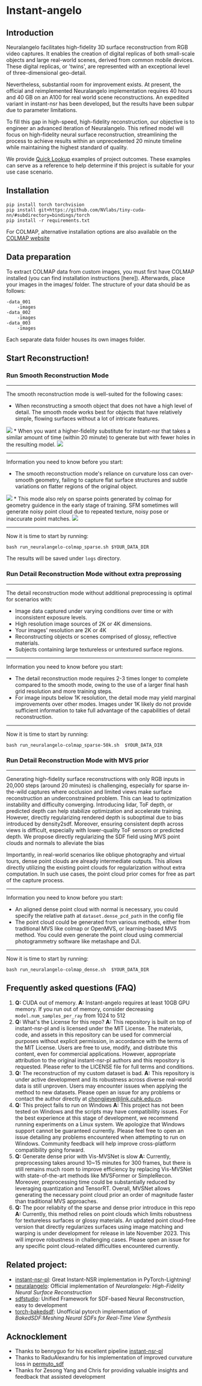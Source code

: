 # Instant-angelo
## Introduction
Neuralangelo facilitates high-fidelity 3D surface reconstruction from RGB video captures. It enables the creation of digital replicas of both small-scale objects and large real-world scenes, derived from common mobile devices. These digital replicas, or 'twins', are represented with an exceptional level of three-dimensional geo-detail.

Nevertheless, substantial room for improvement exists. At present, the official and reimplemented Neuralangelo implementation requires 40 hours and 40 GB on an A100 for real world scene reconstructions. An expedited variant in instant-nsr has been developed, but the results have been subpar due to parameter limitations.

To fill this gap in high-speed, high-fidelity reconstruction, our objective is to engineer an advanced iteration of Neuralangelo. This refined model will focus on high-fidelity neural surface reconstruction, streamlining the process to achieve results within an unprecedented 20 minute timeline while maintaining the highest standard of quality. 

We provide [Quick Lookup](https://github.com/hugoycj/Instant-angelo_vis) examples of project outcomes. These examples can serve as a reference to help determine if this project is suitable for your use case scenario.

## Installation
```
pip install torch torchvision
pip install git+https://github.com/NVlabs/tiny-cuda-nn/#subdirectory=bindings/torch
pip install -r requirements.txt
```
For COLMAP, alternative installation options are also available on the [COLMAP website](https://colmap.github.io/)

## Data preparation
To extract COLMAP data from custom images, you must first have COLMAP installed (you can find installation instructions [here]). Afterwards, place your images in the images/ folder. The structure of your data should be as follows:
```
-data_001
    -images
-data_002
    -images
-data_003
    -images
```
Each separate data folder houses its own images folder.

## Start Reconstruction!
### Run Smooth Reconstruction Mode

---

The smooth reconstruction mode is well-suited for the following cases:
* When reconstructing a smooth object that does not have a high level of detail. The smooth mode works best for objects that have relatively simple, flowing surfaces without a lot of intricate features.
<img src="assets/general_smooth.png">
* When you want a higher-fidelity substitute for instant-nsr that takes a similar amount of time (within 20 minute) to generate but with fewer holes in the resulting model. 
<img src="assets/nsr2angelo.png">

---

Information you need to know before you start:
* The smooth reconstruction mode's reliance on curvature loss can over-smooth geometry, failing to capture flat surface structures and subtle variations on flatter regions of the original object.
<img src="assets/over-smooth.png">
* This mode also rely on sparse points generated by colmap for geometry guidence in the early stage of training. SFM sometimes will generate noisy point cloud due to repeated texture, noisy pose or inaccurate point matches. 
<img src="assets/nosiy_sfm.png">

---

Now it is time to start by running:
```
bash run_neuralangelo-colmap_sparse.sh $YOUR_DATA_DIR
```
The results will be saved under `logs` directory.

### Run Detail Reconstruction Mode without extra preprossing

---

The detail reconstruction mode without additional preprocessing is optimal for scenarios with:
* Image data captured under varying conditions over time or with inconsistent exposure levels. 
* High resolution image sources of 2K or 4K dimensions.
* Your images' resolution are 2K or 4K
* Reconstructing objects or scenes comprised of glossy, reflective materials. 
* Subjects containing large textureless or untextured surface regions.
  
---

Information you need to know before you start:
* The detail reconstruction mode requires 2-3 times longer to complete compared to the smooth mode, owing to the use of a larger final hash grid resolution and more training steps.
* For image inputs below 1K resolution, the detail mode may yield marginal improvements over other modes. Images under 1K likely do not provide sufficient information to take full advantage of the capabilities of detail reconstruction.
  
---

Now it is time to start by running:
```
bash run_neuralangelo-colmap_sparse-50k.sh  $YOUR_DATA_DIR
```

### Run Detail Reconstruction Mode with MVS prior
---
Generating high-fidelity surface reconstructions with only RGB inputs in 20,000 steps (around 20 minutes) is challenging, especially for sparse in-the-wild captures where occlusion and limited views make surface reconstruction an underconstrained problem. This can lead to optimization instability and difficulty converging. Introducing lidar, ToF depth, or predicted depth can help stabilize optimization and accelerate training. However, directly regularizing rendered depth is suboptimal due to bias introduced by density2sdf. Moreover, ensuring consistent depth across views is difficult, especially with lower-quality ToF sensors or predicted depth. We propose directly regularizing the SDF field using MVS point clouds and normals to alleviate the bias

Importantly, in real-world scenarios like oblique photography and virtual tours, dense point clouds are already intermediate outputs. This allows directly utilizing the existing point clouds for regularization without extra computation. In such use cases, the point cloud prior comes for free as part of the capture process. 

---

Information you need to know before you start:
* An aligned dense point cloud with normal is necessary, you could specify the relative path at `dataset.dense_pcd_path` in the config file
* The point cloud could be generated from various methods, either from traditional MVS like colmap or OpenMVS, or learning-based MVS method. You could even generate the point cloud using commercial photogrammetry software like metashape and DJI.
  
---

Now it is time to start by running:
```
bash run_neuralangelo-colmap_dense.sh  $YOUR_DATA_DIR
```

## Frequently asked questions (FAQ)
1. **Q:** CUDA out of memory. 
   **A:** Instant-angelo requires at least 10GB GPU memory. If you run out of memory,  consider decreasing `model.num_samples_per_ray` from 1024 to 512
2. **Q:** What's the License for this repo?
   **A:** This repository is built on top of instant-nsr-pl and is licensed under the MIT License. The materials, code, and assets in this repository can be used for commercial purposes without explicit permission, in accordance with the terms of the MIT License. Users are free to use, modify, and distribute this content, even for commercial applications. However, appropriate attribution to the original instant-nsr-pl authors and this repository is requested. Please refer to the LICENSE file for full terms and conditions.
3. **Q:** The reconstruction of my custom dataset is bad.
   **A:** This repository is under active development and its robustness across diverse real-world data is still unproven. Users may encounter issues when applying the method to new datasets. Please open an issue for any problems or contact the author directly at chongjieye@link.cuhk.edu.cn. 
4. **Q:** This project fails to run on Windows
   **A:** This project has not been tested on Windows and the scripts may have compatibility issues. For the best experience at this stage of development, we recommend running experiments on a Linux system. We apologize that Windows support cannot be guaranteed currently. Please feel free to open an issue detailing any problems encountered when attempting to run on Windows. Community feedback will help improve cross-platform compatibility going forward.
5. **Q:** Generate dense prior with Vis-MVSNet is slow
  **A:** Currently, preprocessing takes around 10~15 minutes for 300 frames, but there is still remains much room to improve efficiency by replacing Vis-MVSNet with state-of-the-art methods like MVSFormer or SimpleRecon. Moreover, preprocessing time could be substantially reduced by leveraging quantization and TensorRT. Overall, MVSNet allows generating the necessary point cloud prior an order of magnitude faster than traditional MVS approaches. 
6. **Q:** The poor reliabity of the sparse and dense prior introduce in this repo
   **A:** Currently, this method relies on point clouds which limits robustness for textureless surfaces or glossy materials. An updated point cloud-free version that directly regularizes surfaces using image matching and warping is under development for release in late November 2023. This will improve robustness in challenging cases. Please open an issue for any specific point cloud-related difficulties encountered currently.

## Related project:
- [instant-nsr-pl](https://github.com/bennyguo/instant-nsr-pl): Great Instant-NSR implementation in PyTorch-Lightning! 
- [neuralangelo](https://github.com/NVlabs/neuralangelo): Official implementation of *Neuralangelo: High-Fidelity Neural Surface Reconstruction*
- [sdfstudio](https://github.com/autonomousvision/sdfstudio): Unified Framework for SDF-based Neural Reconstruction, easy to development
- [torch-bakedsdf](https://github.com/hugoycj/torch-bakedsdf): Unofficial pytorch implementation of *BakedSDF:Meshing Neural SDFs for Real-Time View Synthesis*

## Acknocklement
* Thanks to bennyguo for his excellent pipeline [instant-nsr-pl](https://github.com/bennyguo/instant-nsr-pl)
* Thanks to RaduAlexandru for his implementation of improved curvature loss in [permuto_sdf](https://github.com/RaduAlexandru/permuto_sdf)
* Thanks for Zesong Yang and Chris for providing valuable insights and feedback that assisted development
